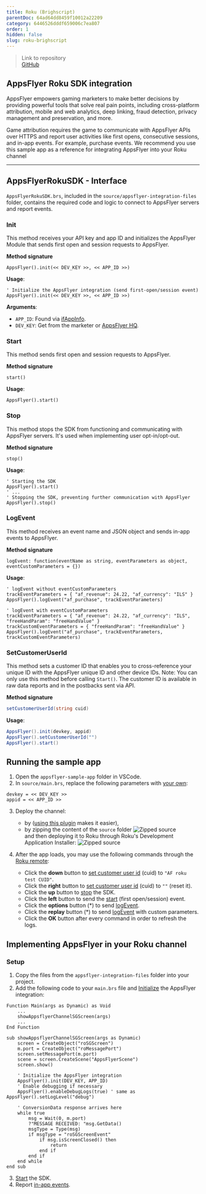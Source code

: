 ```yaml
---
title: Roku (Brighscript)
parentDoc: 64ad64dd8459f10012a22209
category: 6446526dddf659006c7ea807
order: 1
hidden: false
slug: roku-brighscript
---
```


> Link to repository  
> [GitHub](https://github.com/AppsFlyerSDK/appsflyer-roku-sample-app)

## AppsFlyer Roku SDK integration

AppsFlyer empowers gaming marketers to make better decisions by providing powerful tools that solve real pain points, including cross-platform attribution, mobile and web analytics, deep linking, fraud detection, privacy management and preservation, and more.

Game attribution requires the game to communicate with AppsFlyer APIs over HTTPS and report user activities like first opens, consecutive sessions, and in-app events. For example, purchase events.
We recommend you use this sample app as a reference for integrating AppsFlyer into your Roku channel

<hr/>

## AppsFlyerRokuSDK - Interface

`AppsFlyerRokuSDK.brs`, included in the `source/appsflyer-integration-files` folder, contains the required code and logic to connect to AppsFlyer servers and report events.

### Init

This method receives your API key and app ID and initializes the AppsFlyer Module that sends first open and session requests to AppsFlyer.

**Method signature**

```brs
AppsFlyer().init(<< DEV_KEY >>, << APP_ID >>)
```

**Usage**:

```brs
' Initialize the AppsFlyer integration (send first-open/session event)
AppsFlyer().init(<< DEV_KEY >>, << APP_ID >>)
```

<span id="app-details">**Arguments**:</span>

- `APP_ID`: Found via [ifAppInfo](https://developer.roku.com/docs/references/brightscript/interfaces/ifappinfo.md).
- `DEV_KEY`: Get from the marketer or [AppsFlyer HQ](https://support.appsflyer.com/hc/en-us/articles/211719806-App-settings-#general-app-settings).


### Start

This method sends first open and session requests to AppsFlyer.

**Method signature**

```brs
start()
```

**Usage**:

```brs
AppsFlyer().start()
```

### Stop

This method stops the SDK from functioning and communicating with AppsFlyer servers. It's used when implementing user opt-in/opt-out.

**Method signature**

```brs
stop()
```

**Usage**:

```brs
' Starting the SDK
AppsFlyer().start()
' ...
' Stopping the SDK, preventing further communication with AppsFlyer
AppsFlyer().stop()
```

### LogEvent

This method receives an event name and JSON object and sends in-app events to AppsFlyer.

**Method signature**

```brs
logEvent: function(eventName as string, eventParameters as object, eventCustomParameters = {})
```

**Usage**:

```brs
' logEvent without eventCustomParameters
trackEventParameters = { "af_revenue": 24.22, "af_currency": "ILS" }
AppsFlyer().logEvent("af_purchase", trackEventParameters)

' logEvent with eventCustomParameters
trackEventParameters = { "af_revenue": 24.22, "af_currency": "ILS", "freeHandParam": "freeHandValue" }
trackCustomEventParameters = { "freeHandParam": "freeHandValue" }
AppsFlyer().logEvent("af_purchase", trackEventParameters, trackCustomEventParameters)
```

### SetCustomerUserId

This method sets a customer ID that enables you to cross-reference your unique ID with the AppsFlyer unique ID and other device IDs. Note: You can only use this method before calling `Start()`.
The customer ID is available in raw data reports and in the postbacks sent via API.

**Method signature**

```c#
setCustomerUserId(string cuid)
```

**Usage**:

```c#
AppsFlyer().init(devkey, appid)
AppsFlyer().setCustomerUserId("")
AppsFlyer().start()
```

## Running the sample app

1. Open the `appsflyer-sample-app` folder in VSCode.
2. In `source/main.brs`, replace the following parameters with [your own](#app-details):

```brs
devkey = << DEV_KEY >>
appid = << APP_ID >>
```
3. Deploy the channel: 
    - by ([using this plugin](https://marketplace.visualstudio.com/items?itemName=mjmcaulay.roku-deploy-vscode) makes it easier), 
    - by zipping the content of the `source` folder
![Zipped source](https://files.readme.io/9347db7-image.png)   
and then deploying it to Roku through Roku's Development Application Installer:
![Zipped source](https://files.readme.io/2835ab0-image.png) 

4. After the app loads, you may use the following commands through the [Roku remote](https://developer.roku.com/en-gb/docs/references/scenegraph/component-functions/onkeyevent.md):
   - Click the **down** button to [set customer user id](#setcustomeruserid) (cuid) to `"AF roku test CUID"`.
   - Click the **right** button to [set customer user id](#setcustomeruserid) (cuid) to `""` (reset it).
   - Click the **up** button to [stop](#stop) the SDK.
   - Click the **left** button to send the [start](#start) (first open/session) event.
   - Click the **options** button (\*) to send [logEvent](#logevent).
   - Click the **replay** button (\*) to send [logEvent](#logevent) with custom parameters.
   - Click the **OK** button after every command in order to refresh the logs.

## Implementing AppsFlyer in your Roku channel

### Setup

1. Copy the files from the `appsflyer-integration-files` folder into your project.
2. Add the following code to your `main.brs` file and [Initialize](#init) the AppsFlyer integration:

```brs
Function Main(args as Dynamic) as Void
    ...
    showAppsflyerChannelSGScreen(args)
    ...
End Function

sub showAppsflyerChannelSGScreen(args as Dynamic)
    screen = CreateObject("roSGScreen")
    m.port = CreateObject("roMessagePort")
    screen.setMessagePort(m.port)
    scene = screen.CreateScene("AppsFlyerScene")
    screen.show()

    ' Initialize the AppsFlyer integration
    AppsFlyer().init(DEV_KEY, APP_ID)
    ' Enable debugging if necessary
    AppsFlyer().enableDebugLogs(true) ' same as AppsFlyer().setLogLevel("debug")

    ' ConversionData response arrives here
    while true
        msg = Wait(0, m.port)
        ?"MESSAGE RECEIVED: "msg.GetData()
        msgType = Type(msg)
        if msgType = "roSGScreenEvent"
            if msg.isScreenClosed() then
                return
            end if
        end if
    end while
end sub
```
3. [Start](#start) the SDK.
4. Report [in-app events](#logevent).
